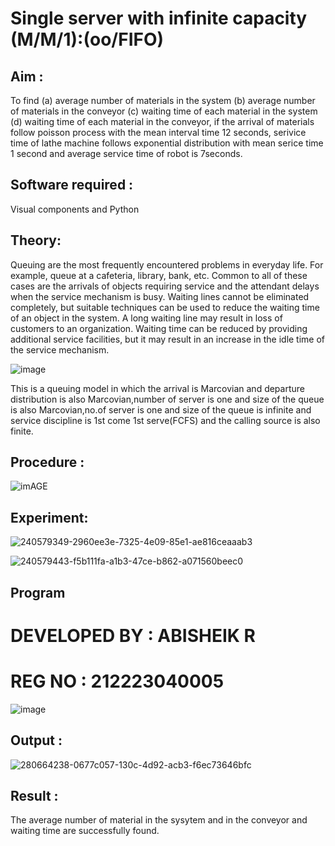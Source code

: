 # Single server with infinite capacity (M/M/1):(oo/FIFO)
## Aim :
To find (a) average number of materials in the system (b) average number of materials in the conveyor (c) waiting time of each material in the system (d) waiting time of each material in the conveyor, if the arrival  of materials follow poisson process with the mean interval time 12 seconds, serivice time of lathe machine follows exponential distribution with mean serice time 1 second and average service time of robot is 7seconds.

## Software required :
Visual components and Python

## Theory:
Queuing are the most frequently encountered problems in everyday life. For example, queue at a cafeteria, library, bank, etc. Common to all of these cases are the arrivals of objects requiring service and the attendant delays when the service mechanism is busy. Waiting lines cannot be eliminated completely, but suitable techniques can be used to reduce the waiting time of an object in the system. A long waiting line may result in loss of customers to an organization. Waiting time can be reduced by providing additional service facilities, but it may result in an increase in the idle time of the service mechanism.

![image](1.png)

This is a queuing model in which the arrival is Marcovian and departure distribution is also Marcovian,number of server is one and size of the queue is also Marcovian,no.of server is one and size of the queue is infinite and service discipline is 1st come 1st serve(FCFS) and the calling source is also finite.

## Procedure :

![imAGE](2.png)



## Experiment:
![240579349-2960ee3e-7325-4e09-85e1-ae816ceaaab3](https://github.com/Abisheik2005/Single-server-infinite-capacity---Markov-Model/assets/144979141/f9694ad2-d483-4862-a36f-54d90a75ca71)

![240579443-f5b111fa-a1b3-47ce-b862-a071560beec0](https://github.com/Abisheik2005/Single-server-infinite-capacity---Markov-Model/assets/144979141/b767fa3d-e05b-4a69-bbe7-4957afb96e62)

 
## Program
# DEVELOPED BY : ABISHEIK R
# REG NO : 212223040005

![image](https://github.com/ramjan1729/Single-server-infinite-capacity---Markov-Model/assets/103921593/5f1fd58d-5929-4c51-89ea-4cef009e5bad)



## Output :
![280664238-0677c057-130c-4d92-acb3-f6ec73646bfc](https://github.com/Abisheik2005/Single-server-infinite-capacity---Markov-Model/assets/144979141/16f198e0-21b9-4ef3-a776-b54b408a7e6f)

## Result :

The average number of material in the sysytem and in the conveyor and waiting time are successfully found.

